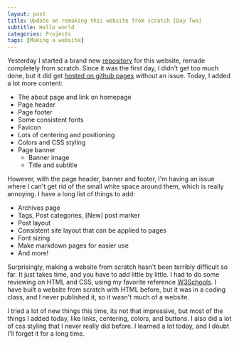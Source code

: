 ```yaml
---
layout: post
title: Update on remaking this website from scratch [Day Two]
subtitle: Hello world
categories: Projects
tags: [Making a website]
---
```


Yesterday I started a brand new [repository](https://github.com/M-watermelon/WatermelonBlog-2.0) for this website, remade completely from scratch. Since it was the first day, I didn't get too much done, but it did get [hosted on github pages](https://m-watermelon.github.io/WatermelonBlog-2.0/) without an issue. Today, I added a lot more content:
- The about page and link on homepage
- Page header
- Page footer
- Some consistent fonts
- Favicon
- Lots of centering and positioning
- Colors and CSS styling
- Page banner
  - Banner image
  - Title and subtitle

However, with the page header, banner and footer, I'm having an issue where I can't get rid of the small white space around them, which is really annoying. I have a long list of things to add:
- Archives page
- Tags, Post categories, \[New] post marker
- Post layout
- Consistent site layout that can be applied to pages
- Font sizing
- Make markdown pages for easier use
- And more!

Surprisingly, making a website from scratch hasn't been terribly difficult so far. It just takes time, and you have to add little by little. I had to do some reviewing on HTML and CSS, using my favorite reference [W3Schools](https://www.w3schools.com/TAgs/ref_html_dtd.asp). I have built a website from scratch with HTML before, but it was in a coding class, and I never published it, so it wasn't much of a website.

I tried a lot of new things this time, its not that impressive, but most of the things I added today, like links, centering, colors, and buttons. I also did a lot of css styling that I never really did before. I learned a lot today, and I doubt I'll forget it for a long time.
